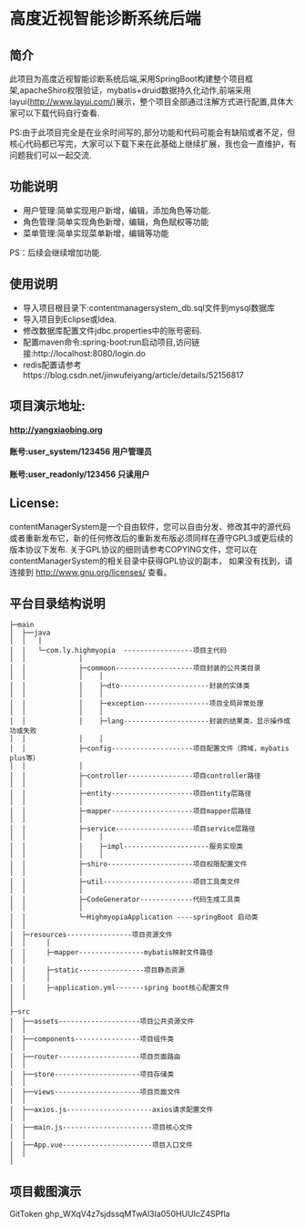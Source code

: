 高度近视智能诊断系统后端
===============
简介
-----------------------------------
此项目为高度近视智能诊断系统后端,采用SpringBoot构建整个项目框架,apacheShiro权限验证，mybatis+druid数据持久化动作,前端采用layui(http://www.layui.com/)展示，整个项目全部通过注解方式进行配置,具体大家可以下载代码自行查看.

PS:由于此项目完全是在业余时间写的,部分功能和代码可能会有缺陷或者不足，但核心代码都已写完，大家可以下载下来在此基础上继续扩展，我也会一直维护，有问题我们可以一起交流.

功能说明
-----------------------------------

* 用户管理:简单实现用户新增，编辑，添加角色等功能.
* 角色管理:简单实现角色新增，编辑，角色赋权等功能
* 菜单管理:简单实现菜单新增，编辑等功能

 PS：后续会继续增加功能.



使用说明
-----------------------------------

* 导入项目根目录下:contentmanagersystem_db.sql文件到mysql数据库
* 导入项目到Eclipse或Idea.
* 修改数据库配置文件jdbc.properties中的账号密码.
* 配置maven命令:spring-boot:run启动项目,访问链接:http://localhost:8080/login.do
* redis配置请参考https://blog.csdn.net/jinwufeiyang/article/details/52156817

项目演示地址:
-----------------------------------
#### http://yangxiaobing.org
#### 账号:user_system/123456 用户管理员
#### 账号:user_readonly/123456 只读用户

License:
-----------------------------------
contentManagerSystem是一个自由软件，您可以自由分发、修改其中的源代码或者重新发布它，新的任何修改后的重新发布版必须同样在遵守GPL3或更后续的版本协议下发布.
关于GPL协议的细则请参考COPYING文件，您可以在contentManagerSystem的相关目录中获得GPL协议的副本，
如果没有找到，请连接到 http://www.gnu.org/licenses/ 查看。

平台目录结构说明
-----------------------------------
```
├─main
│  ├──java
│  │   │
│  │   └─com.ly.highmyopia	-----------------项目主代码
│  │             │
│  │             ├─commoon-------------------项目封装的公共类目录
│  │             │    │
│  │             │    ├─dto----------------------封装的实体类
│  │             │    │
│  │             │    ├─exception----------------项目全局异常处理
│  │             │    │
│  │             │    ├─lang---------------------封装的结果类，显示操作成功或失败
│  │             │    │
│  │             ├─config--------------------项目配置文件（跨域，mybatis plus等）
│  │             │
│  │             ├─controller----------------项目controller路径
│  │             │
│  │             ├─entity--------------------项目entity层路径
│  │             │
│  │             ├─mapper--------------------项目mapper层路径
│  │             │
│  │             ├─service-------------------项目service层路径
│  │             │    │
│  │             │    ├─impl---------------------服务实现类
│  │             │    │
│  │             ├─shiro---------------------项目权限配置文件
│  │             │
│  │             ├─util----------------------项目工具类文件
│  │             │
│  │             ├─CodeGenerator-------------代码生成工具类
│  │             │
│  │             └─HighmyopiaApplication ----springBoot 启动类
│  │
│  ├─resources----------------项目资源文件
│  │     │
│  │     ├─mapper----------------mybatis映射文件路径
│  │     
│  │     ├─static----------------项目静态资源
│  │     │
│  │     ├─application.yml-------spring boot核心配置文件
│  │
│
├─src
│  ├──assets--------------------项目公共资源文件
│  │
│  ├──components----------------项目组件类
│  │
│  ├──router--------------------项目页面路由
│  │
│  ├──store---------------------项目存储类
│  │
│  ├──views---------------------项目页面文件
│  │
│  ├──axios.js---------------------axios请求配置文件
│  │
│  ├──main.js----------------------项目核心文件
│  │
│  ├──App.vue----------------------项目入口文件
│  │
│
```
项目截图演示
-----------------------------------
GitToken
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